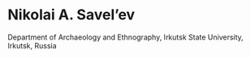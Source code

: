# Nikolai A. Savel’ev
Department of Archaeology and Ethnography, Irkutsk State University, Irkutsk, Russia